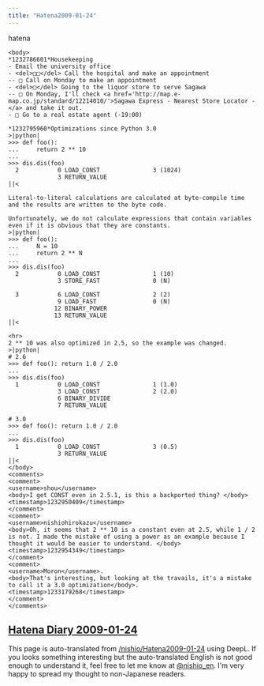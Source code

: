 ```yaml
---
title: "Hatena2009-01-24"
---
```


hatena

```
<body>
*1232786601*Housekeeping
- Email the university office
- <del>□□</del> Call the hospital and make an appointment
-- □ Call on Monday to make an appointment
- <del>□</del> Going to the liquor store to serve Sagawa
-- □ On Monday, I'll check <a href='http://map.e-map.co.jp/standard/12214010/'>Sagawa Express - Nearest Store Locator -</a> and take it out.
- □ Go to a real estate agent (-19:00)

*1232795960*Optimizations since Python 3.0
>|python|
>>> def foo():
... 	return 2 ** 10
... 
>>> dis.dis(foo)
  2           0 LOAD_CONST               3 (1024) 
              3 RETURN_VALUE         
||<

Literal-to-literal calculations are calculated at byte-compile time and the results are written to the byte code.

Unfortunately, we do not calculate expressions that contain variables even if it is obvious that they are constants.
>|python|
>>> def foo():
... 	N = 10
... 	return 2 ** N
... 
>>> dis.dis(foo)
  2           0 LOAD_CONST               1 (10) 
              3 STORE_FAST               0 (N) 

  3           6 LOAD_CONST               2 (2) 
              9 LOAD_FAST                0 (N) 
             12 BINARY_POWER         
             13 RETURN_VALUE         
||<

<hr>
2 ** 10 was also optimized in 2.5, so the example was changed.
>|python|
# 2.6
>>> def foo(): return 1.0 / 2.0
... 
>>> dis.dis(foo)
  1           0 LOAD_CONST               1 (1.0)
              3 LOAD_CONST               2 (2.0)
              6 BINARY_DIVIDE       
              7 RETURN_VALUE        

# 3.0
>>> def foo(): return 1.0 / 2.0
... 
>>> dis.dis(foo)
  1           0 LOAD_CONST               3 (0.5) 
              3 RETURN_VALUE  
||<
</body>
<comments>
<comment>
<username>shou</username>
<body>I get CONST even in 2.5.1, is this a backported thing? </body>
<timestamp>1232950409</timestamp>
</comment>
<comment>
<username>nishiohirokazu</username>
<body>Oh, it seems that 2 ** 10 is a constant even at 2.5, while 1 / 2 is not. I made the mistake of using a power as an example because I thought it would be easier to understand. </body>
<timestamp>1232954349</timestamp>
</comment>
<comment>
<username>Moron</username>.
<body>That's interesting, but looking at the travails, it's a mistake to call it a 3.0 optimization</body>.
<timestamp>1233179268</timestamp>
</comment>
</comments>
```


[Hatena Diary 2009-01-24](https://nishiohirokazu.hatenadiary.org/archive/2009/01/24)
---
This page is auto-translated from [/nishio/Hatena2009-01-24](https://scrapbox.io/nishio/Hatena2009-01-24) using DeepL. If you looks something interesting but the auto-translated English is not good enough to understand it, feel free to let me know at [@nishio_en](https://twitter.com/nishio_en). I'm very happy to spread my thought to non-Japanese readers.